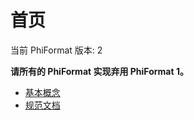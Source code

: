# 首页

当前 PhiFormat 版本: 2

**请所有的 PhiFormat 实现弃用 PhiFormat 1。**

- [基本概念](./basic-concepts.md)
- [规范文档](./specs/README.md)
